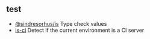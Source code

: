 ## test

- [@sindresorhus/is](https://github.com/sindresorhus/is) Type check values
- [is-ci](https://github.com/watson/is-ci) Detect if the current environment is a CI server